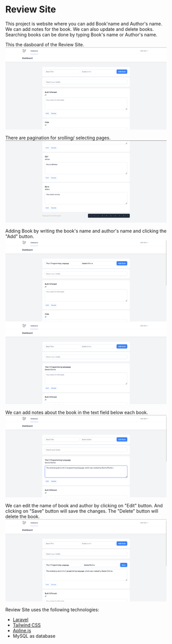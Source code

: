 # Review Site

This project is website where you can add Book'name and Author's name. We can add notes for the book. We can also update and delete books. Searching books can be done by typing Book's name or Author's name.

This the dasboard of the Review Site.
<img src="public/screenshots/Screen1.png" />

There are pagination for srolling/ selecting pages.
<img src="public/screenshots/Screen2.png" />

Adding Book by writing the book's name and author's name and clicking the "Add" button.
<img src="public/screenshots/Screen3.png" />
<img src="public/screenshots/Screen4.png" />

We can add notes about the book in the text field below each book.
<img src="public/screenshots/Screen5.png" />

We can edit the name of book and author by clicking on "Edit" button. And clicking on "Save" button will save the changes. The "Delete" button will delete the book.
<img src="public/screenshots/Screen6.png" />


Review Site uses the following technologies:

- [Laravel](https://laravel.com/)
- [Tailwind CSS](https://tailwindcss.com/)
- [Apline.js](https://alpinejs.dev/)
- MySQL as database
